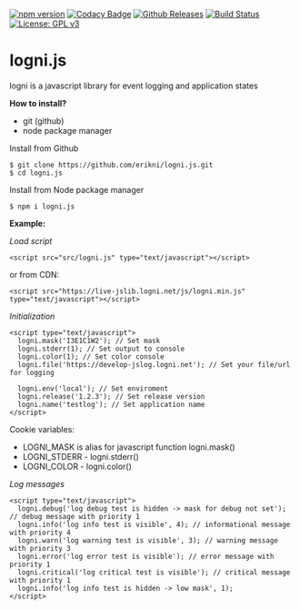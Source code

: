 [![npm version](http://img.shields.io/npm/v/logni.js.svg?style=flat)](https://npmjs.org/package/logni.js "View this project on npm")
[![Codacy Badge](https://api.codacy.com/project/badge/Grade/0fb77aa3a049446db8d61b854b985abc)](https://www.codacy.com/app/erikni/logni.js?utm_source=github.com&amp;utm_medium=referral&amp;utm_content=erikni/logni.js&amp;utm_campaign=Badge_Grade)
[![Github Releases](https://img.shields.io/github/downloads/atom/atom/latest/total.svg)](https://github.com/erikni/logni.js/releases)
[![Build Status](https://secure.travis-ci.org/erikni/logni.js.png?branch=master)](http://travis-ci.org/erikni/logni.js)
[![License: GPL v3](https://img.shields.io/badge/License-GPLv3-blue.svg)](LICENCE)

# logni.js
logni is a javascript library for event logging and application states

__How to install?__
- git (github)
- node package manager


Install from Github
```
$ git clone https://github.com/erikni/logni.js.git
$ cd logni.js
```

Install from Node package manager
```
$ npm i logni.js
```

  
__Example:__

_Load script_
```
<script src="src/logni.js" type="text/javascript"></script>
```

or from CDN:
```
<script src="https://live-jslib.logni.net/js/logni.min.js" type="text/javascript"></script>
```


_Initialization_
```
<script type="text/javascript">
  logni.mask('I3E1C1W2'); // Set mask
  logni.stderr(1); // Set output to console
  logni.color(1); // Set color console
  logni.file('https://develop-jslog.logni.net'); // Set your file/url for logging
  
  logni.env('local'); // Set enviroment
  logni.release('1.2.3'); // Set release version
  logni.name('testlog'); // Set application name
</script>
 ```

Cookie variables:
- LOGNI_MASK is alias for javascript function logni.mask()
- LOGNI_STDERR - logni.stderr()
- LOGNI_COLOR - logni.color()

_Log messages_
```
<script type="text/javascript">
  logni.debug('log debug test is hidden -> mask for debug not set'); // debug message with priority 1
  logni.info('log info test is visible', 4); // informational message with priority 4
  logni.warn('log warning test is visible', 3); // warning message with priority 3
  logni.error('log error test is visible'); // error message with priority 1
  logni.critical('log critical test is visible'); // critical message with priority 1
  logni.info('log info test is hidden -> low mask', 1); 
</script>
```
